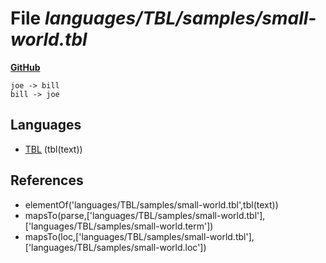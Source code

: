# File _languages/TBL/samples/small-world.tbl_
**[GitHub](https://github.com/softlang/yas/blob/master/languages/TBL/samples/small-world.tbl)**
```
joe -> bill
bill -> joe
```

## Languages
* [TBL](../languages/TBL.md) (tbl(text))

## References
* elementOf('languages/TBL/samples/small-world.tbl',tbl(text))
* mapsTo(parse,['languages/TBL/samples/small-world.tbl'],['languages/TBL/samples/small-world.term'])
* mapsTo(loc,['languages/TBL/samples/small-world.tbl'],['languages/TBL/samples/small-world.loc'])
